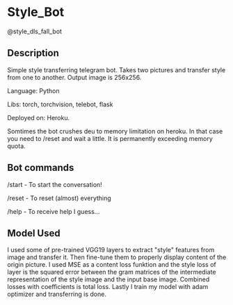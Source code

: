 # Style_Bot
@style_dls_fall_bot
## Description
Simple style transferring telegram bot. Takes two pictures and transfer style from one to another. Output image is 256x256.

Language: Python

Libs: torch, torchvision, telebot, flask

Deployed on: Heroku.

Somtimes the bot crushes deu to memory limitation on heroku. In that case you need to /reset and wait a little. It is permanently exceeding memory quota.
## Bot commands
/start - To start the conversation!

/reset - To reset (almost) everything

/help - To receive help I guess...

## Model Used
I used some of pre-trained VGG19 layers to extract "style" features from image and transfer it. Then fine-tune them to properly display content of the origin picture. I used MSE as a content loss funktion and the style loss of layer is the squared error between the gram matrices of the intermediate representation of the style image and the input base image. Combined losses with coefficients is total loss. Lastly I train my model with adam optimizer and transferring is done.    
